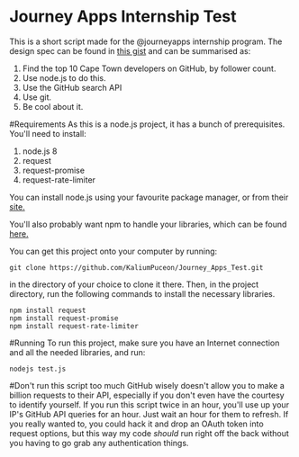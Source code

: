 # Journey Apps Internship Test

This is a short script made for the @journeyapps internship program. The design spec can be found in [this gist](https://gist.github.com/skaapgif/7644116d3e3aae6757da95a7a8b9794a) and can be summarised as:
1. Find the top 10 Cape Town developers on GitHub, by follower count.
2. Use node.js to do this.
3. Use the GitHub search API
4. Use git.
5. Be cool about it.

#Requirements
As this is a node.js project, it has a bunch of prerequisites. You'll need to install:
1. node.js 8
2. request
3. request-promise
4. request-rate-limiter

You can install node.js using your favourite package manager, or from their [site.](https://nodejs.org/en/download/)

You'll also probably want npm to handle your libraries, which can be found [here.](https://www.npmjs.com/)

You can get this project onto your computer by running:
```
git clone https://github.com/KaliumPuceon/Journey_Apps_Test.git
```
in the directory of your choice to clone it there. Then, in the project directory, run the following commands to install the necessary libraries.

```
npm install request
npm install request-promise
npm install request-rate-limiter
```

#Running
To run this project, make sure you have an Internet connection and all the needed libraries, and run:
```
nodejs test.js
```

#Don't run this script too much
GitHub wisely doesn't allow you to make a billion requests to their API, especially if you don't even have the courtesy to identify yourself. If you run this script twice in an hour, you'll use up your IP's GitHub API queries for an hour. Just wait an hour for them to refresh. If you really wanted to, you could hack it and drop an OAuth token into request options, but this way my code *should* run right off the back without you having to go grab any authentication things.


